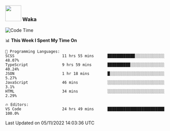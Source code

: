 ### <img src="https://media.giphy.com/media/VgCDAzcKvsR6OM0uWg/giphy.gif" width="50"> Waka

  <!--START_SECTION:waka-->
![Code Time](http://img.shields.io/badge/Code%20Time-1%2C025%20hrs%2032%20mins-blue)

📊 **This Week I Spent My Time On** 

```text
💬 Programming Languages: 
SCSS                     11 hrs 55 mins      ████████████░░░░░░░░░░░░░   48.07% 
TypeScript               9 hrs 59 mins       ██████████░░░░░░░░░░░░░░░   40.24% 
JSON                     1 hr 18 mins        █░░░░░░░░░░░░░░░░░░░░░░░░   5.27% 
JavaScript               46 mins             ░░░░░░░░░░░░░░░░░░░░░░░░░   3.1% 
HTML                     34 mins             ░░░░░░░░░░░░░░░░░░░░░░░░░   2.29%

🔥 Editors: 
VS Code                  24 hrs 49 mins      █████████████████████████   100.0%

```


 Last Updated on 05/11/2022 14:03:36 UTC
<!--END_SECTION:waka-->
